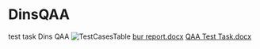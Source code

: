 # DinsQAA
test task Dins QAA
![TestCasesTable](https://user-images.githubusercontent.com/71829833/134500359-c9d62309-9a70-4a78-ae16-5a5b5fd55fcb.png)
[bur report.docx](https://github.com/efrem-z/DinsQAA/files/7217249/bur.report.docx)
[QAA Test Task.docx](https://github.com/efrem-z/DinsQAA/files/7217250/QAA.Test.Task.docx)
